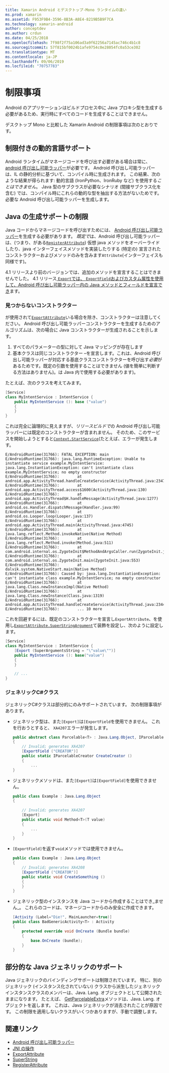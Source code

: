 ```yaml
---
title: Xamarin Android とデスクトップ-Mono ランタイムの違い
ms.prod: xamarin
ms.assetid: F953F9B4-3596-8B3A-A8E4-8219B5B9F7CA
ms.technology: xamarin-android
author: conceptdev
ms.author: crdun
ms.date: 04/25/2018
ms.openlocfilehash: 7f98f2f75a106ad3a9f62256a7145ac746c4b1c8
ms.sourcegitcommit: 57f815bf0024b1afe9754c0e28054fc0a53ce302
ms.translationtype: MT
ms.contentlocale: ja-JP
ms.lasthandoff: 09/06/2019
ms.locfileid: "70757783"
---
```

# <a name="limitations"></a>制限事項

Android のアプリケーションはビルドプロセス中に Java プロキシ型を生成する必要があるため、実行時にすべてのコードを生成することはできません。

デスクトップ Mono と比較した Xamarin Android の制限事項は次のとおりです。

## <a name="limited-dynamic-language-support"></a>制限付きの動的言語サポート

 Android ランタイムがマネージコードを呼び出す必要がある場合は常に、 [android 呼び出し可能ラッパー](~/android/platform/java-integration/android-callable-wrappers.md)が必要です。 Android 呼び出し可能ラッパーは、IL の静的分析に基づいて、コンパイル時に生成されます。 この結果、次のような結果が得られます: 動的言語 (IronPython、IronRuby など) を使用する*ことはできません*。 Java 型のサブクラスが必要なシナリオ (間接サブクラス化を含む) では、コンパイル時にこれらの動的な型を抽出する方法がないためです。必要な Android 呼び出し可能ラッパーを生成します。

## <a name="limited-java-generation-support"></a>Java の生成サポートの制限

Java コードからマネージコードを呼び出すためには、 [Android 呼び出し可能ラッパー](~/android/platform/java-integration/android-callable-wrappers.md)を生成する必要があります。 *既定で*は、Android 呼び出し可能ラッパーは、(つまり、がある[`RegisterAttribute`](xref:Android.Runtime.RegisterAttribute)) 仮想 java メソッドをオーバーライドしたり、java インターフェイスメソッドを実装したりする (特定の) 宣言されたコンストラクターおよびメソッドのみを含みます`Attribute`(インターフェイスも同様です)。
  
4\.1 リリースより前のバージョンでは、追加のメソッドを宣言することはできませんでした。 4\.1 リリース[ `Export`では、 `ExportField`およびカスタム属性を使用して、Android 呼び出し可能ラッパー内の Java メソッドとフィールドを宣言でき](~/android/platform/java-integration/working-with-jni.md)ます。

### <a name="missing-constructors"></a>見つからないコンストラクター

が使用されて[`ExportAttribute`](xref:Java.Interop.ExportAttribute)いる場合を除き、コンストラクターは注意してください。 Android 呼び出し可能ラッパーコンストラクターを生成するためのアルゴリズムは、次の場合に Java コンストラクターが生成されることを示します。

1. すべてのパラメーターの型に対して Java マッピングが存在します
2. 基本クラスは同じコンストラクター &ndash;を宣言します。これは、Android 呼び出し可能ラッパーが対応する基底クラスコンストラクターを呼び出す*必要*があるためです。既定の引数を使用することはできません (値を簡単に判断する方法はありません)。は Java 内で使用する必要があります)。

たとえば、次のクラスを考えてみます。

```csharp
[Service]
class MyIntentService : IntentService {
    public MyIntentService (): base ("value")
    {
    }
}
```

これは完全に論理的に見えますが、*リリースビルドで*の Android 呼び出し可能ラッパーには既定のコンストラクターが含まれません。 そのため、このサービスを開始しようとすると[`Context.StartService`](xref:Android.Content.Context.StartService*)(たとえば、エラーが発生します。

```shell
E/AndroidRuntime(31766): FATAL EXCEPTION: main
E/AndroidRuntime(31766): java.lang.RuntimeException: Unable to instantiate service example.MyIntentService: java.lang.InstantiationException: can't instantiate class example.MyIntentService; no empty constructor
E/AndroidRuntime(31766):        at android.app.ActivityThread.handleCreateService(ActivityThread.java:2347)
E/AndroidRuntime(31766):        at android.app.ActivityThread.access$1600(ActivityThread.java:130)
E/AndroidRuntime(31766):        at android.app.ActivityThread$H.handleMessage(ActivityThread.java:1277)
E/AndroidRuntime(31766):        at android.os.Handler.dispatchMessage(Handler.java:99)
E/AndroidRuntime(31766):        at android.os.Looper.loop(Looper.java:137)
E/AndroidRuntime(31766):        at android.app.ActivityThread.main(ActivityThread.java:4745)
E/AndroidRuntime(31766):        at java.lang.reflect.Method.invokeNative(Native Method)
E/AndroidRuntime(31766):        at java.lang.reflect.Method.invoke(Method.java:511)
E/AndroidRuntime(31766):        at com.android.internal.os.ZygoteInit$MethodAndArgsCaller.run(ZygoteInit.java:786)
E/AndroidRuntime(31766):        at com.android.internal.os.ZygoteInit.main(ZygoteInit.java:553)
E/AndroidRuntime(31766):        at dalvik.system.NativeStart.main(Native Method)
E/AndroidRuntime(31766): Caused by: java.lang.InstantiationException: can't instantiate class example.MyIntentService; no empty constructor
E/AndroidRuntime(31766):        at java.lang.Class.newInstanceImpl(Native Method)
E/AndroidRuntime(31766):        at java.lang.Class.newInstance(Class.java:1319)
E/AndroidRuntime(31766):        at android.app.ActivityThread.handleCreateService(ActivityThread.java:2344)
E/AndroidRuntime(31766):        ... 10 more
```

これを回避するには、既定のコンストラクターを宣言し`ExportAttribute`、を使用し[`ExportAttribute.SuperStringArgument`](xref:Java.Interop.ExportAttribute.SuperArgumentsString)て装飾を設定し、次のように設定します。 

```csharp
[Service]
class MyIntentService : IntentService {
    [Export (SuperArgumentsString = "\"value\"")]
    public MyIntentService (): base("value")
    {
    }

    // ...
}
```

### <a name="generic-c-classes"></a>ジェネリックC#クラス

ジェネリックC#クラスは部分的にのみサポートされています。 次の制限事項があります。

- ジェネリック型は、また`[Export]`は`[ExportField`を使用できません。 これを行おうとすると、 `XA4207`エラーが発生します。

    ```csharp
    public abstract class Parcelable<T> : Java.Lang.Object, IParcelable
    {
        // Invalid; generates XA4207
        [ExportField ("CREATOR")]
        public static IParcelableCreator CreateCreator ()
        {
            ...
    }
    ```

- ジェネリックメソッドは、また`[Export]`は`[ExportField]`を使用できません。

    ```csharp
    public class Example : Java.Lang.Object
    {
        
        // Invalid; generates XA4207
        [Export]
        public static void Method<T>(T value)
        {
            ...
        }
    }
    ```

- `[ExportField]`を返す`void`メソッドでは使用できません。

    ```csharp
    public class Example : Java.Lang.Object
    {
        // Invalid; generates XA4208
        [ExportField ("CREATOR")]
        public static void CreateSomething ()
        {
        }
    }
    ```

- ジェネリック型のインスタンスを Java コードから作成することはでき_ません_。
    これらのコードは、マネージコードからのみ安全に作成できます。

    ```csharp
    [Activity (Label="Die!", MainLauncher=true)]
    public class BadGenericActivity<T> : Activity
    {
        protected override void OnCreate (Bundle bundle)
        {
            base.OnCreate (bundle);
        }
    }
    ```

## <a name="partial-java-generics-support"></a>部分的な Java ジェネリックのサポート

Java ジェネリックのバインディングサポートは制限されています。 特に、別のジェネリック (インスタンス化されていない) クラスから派生したジェネリックインスタンスクラスのメンバーは、Java. Lang. オブジェクトとして公開されたままになります。 たとえば、 [GetParcelableExtra](xref:Android.Content.Intent.GetParcelableExtra*)メソッドは、Java. Lang. オブジェクトを返します。 これは、Java ジェネリックが消去されたことが原因です。
この制限を適用しないクラスがいくつかありますが、手動で調整します。

## <a name="related-links"></a>関連リンク

- [Android 呼び出し可能ラッパー](~/android/platform/java-integration/android-callable-wrappers.md)
- [JNI の操作](~/android/platform/java-integration/working-with-jni.md)
- [ExportAttribute](xref:Java.Interop.ExportAttribute)
- [SuperString](xref:Java.Interop.ExportAttribute.SuperArgumentsString)
- [RegisterAttribute](xref:Android.Runtime.RegisterAttribute)
